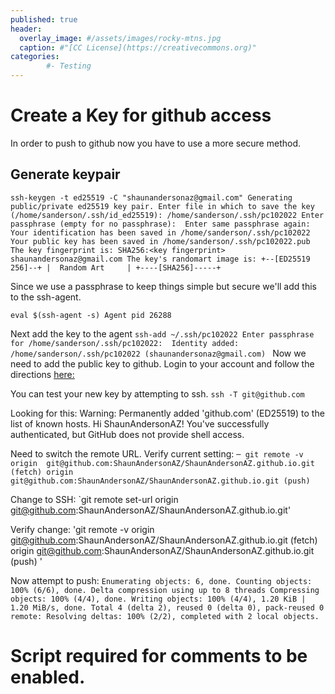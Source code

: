 ```yaml
---
published: true
header:
  overlay_image: #/assets/images/rocky-mtns.jpg
  caption: #"[CC License](https://creativecommons.org)"
categories:
        #- Testing
---
```

# Create a Key for github access
In order to push to github now you have to use a more secure method.

## Generate keypair
`
ssh-keygen -t ed25519 -C "shaunandersonaz@gmail.com"
Generating public/private ed25519 key pair.
Enter file in which to save the key (/home/sanderson/.ssh/id_ed25519): /home/sanderson/.ssh/pc102022
Enter passphrase (empty for no passphrase): 
Enter same passphrase again: 
Your identification has been saved in /home/sanderson/.ssh/pc102022
Your public key has been saved in /home/sanderson/.ssh/pc102022.pub
The key fingerprint is:
SHA256:<key fingerprint> shaunandersonaz@gmail.com
The key's randomart image is:
+--[ED25519 256]--+
|  Random Art     |
+----[SHA256]-----+
`

Since we use a passphrase to keep things simple but secure we'll add this to the ssh-agent.

`eval $(ssh-agent -s)
Agent pid 26288`

Next add the key to the agent
`ssh-add ~/.ssh/pc102022
Enter passphrase for /home/sanderson/.ssh/pc102022: 
Identity added: /home/sanderson/.ssh/pc102022 (shaunandersonaz@gmail.com)
`
Now we need to add the public key to github. Login to your account and follow the directions [here:](https://docs.github.com/en/authentication/connecting-to-github-with-ssh/adding-a-new-ssh-key-to-your-github-account)

You can test your new key by attempting to ssh.
`ssh -T git@github.com`

Looking for this:
Warning: Permanently added 'github.com' (ED25519) to the list of known hosts.
Hi ShaunAndersonAZ! You've successfully authenticated, but GitHub does not provide shell access.

Need to switch the remote URL.  Verify current setting:
`─ git remote -v
origin	git@github.com:ShaunAndersonAZ/ShaunAndersonAZ.github.io.git (fetch)
origin	git@github.com:ShaunAndersonAZ/ShaunAndersonAZ.github.io.git (push)
`

Change to SSH:
`git remote set-url origin git@github.com:ShaunAndersonAZ/ShaunAndersonAZ.github.io.git'

Verify change:
'git remote -v
origin	git@github.com:ShaunAndersonAZ/ShaunAndersonAZ.github.io.git (fetch)
origin	git@github.com:ShaunAndersonAZ/ShaunAndersonAZ.github.io.git (push)
'

Now attempt to push:
`
Enumerating objects: 6, done.
Counting objects: 100% (6/6), done.
Delta compression using up to 8 threads
Compressing objects: 100% (4/4), done.
Writing objects: 100% (4/4), 1.20 KiB | 1.20 MiB/s, done.
Total 4 (delta 2), reused 0 (delta 0), pack-reused 0
remote: Resolving deltas: 100% (2/2), completed with 2 local objects.
`

# Script required for comments to be enabled.
<script src="https://utteranc.es/client.js"
        repo="shaunandersonaz/shaunandersonaz.github.io"
        issue-term="pathname"
        theme="github-dark"
        crossorigin="anonymous"
        async>
</script>


